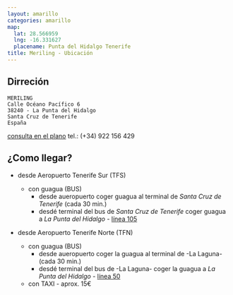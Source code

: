 ```yaml
---
layout: amarillo
categories: amarillo
map:
  lat: 28.566959
  lng: -16.331627
  placename: Punta del Hidalgo Tenerife
title: Meriling - Ubicación
---
```

Dirreción
-------------

    MERILING
    Calle Océano Pacífico 6
    38240 - La Punta del Hidalgo
    Santa Cruz de Tenerife
    España
    
[consulta en el plano](https://maps.google.es/maps/ms?msid=214651137637588069815.0004b2b9fc863d96282f6&msa=0&ll=28.566959,-16.331627&spn=0.004561,0.010568)
tel.: (+34) 922 156 429

¿Como llegar?
-------------
* desde Aeropuerto Tenerife Sur (TFS)
    * con guagua (BUS)
        * desde aueropuerto coger guagua al terminal de *Santa Cruz de Tenerife* (cada 30 min.)
        * desdé terminal del bus de *Santa Cruz de Tenerife* coger guagua a *La Punta del Hidalgo* - [línea 105](http://www.titsa.com/index.php?accion=linea&IdLinea=105)

* desde Aeropuerto Tenerife Norte (TFN)
    * con guagua (BUS)
        * desde aueropuerto coger la guagua al terminal de -La Laguna- (cada 30 min.)
        * desdé terminal del bus de -La Laguna- coger la guagua a *La Punta del Hidalgo* - [línea 50](http://www.titsa.com/index.php?accion=linea&IdLinea=50)
    * con TAXI - aprox. 15€
      